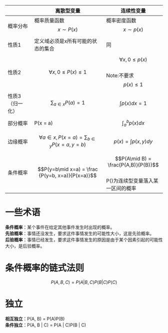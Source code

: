 ||离散型变量|连续性变量
---|---|---
概率分布|概率质量函数<br>$$x \sim P(x)$$ | 概率密度函数<br>$$x \sim p(x)$$
性质1|定义域必须是x所有可能的状态的集合 | 同
性质2|$$\forall x, 0 \leq P(x) \leq 1$$ | $$\forall x, 0 \leq p(x)$$<br>Note:不要求$$p(x) \leq 1$$
性质3（归一化）| $$\sum_{a \in x}P(a) = 1$$ | $$\int p(x)dx = 1$$
部分概率 | P(x = a) | $$\int_a^b p(x)dx$$
边缘概率 | $$\forall a \in x, P(x=a)=\sum_{b \in y}P(x=a, y=b)$$ | $$p(x)=\int p(x,y)dy$$
条件概率 | $$P(y=b\mid x=a) = \frac {P(y=b, x=a)}{P(x=a)}$$ | $$P(A\mid B) = \frac{P(A,B)}{P(B)}$$<br>P()为连续型变量落入某一区间的概率

# 一些术语

**条件概率**：某个事件在给定其他事件发生时出现的概率。  
**先验概率**：事情还没发生，要求这件事情发生的可能性大小，这是先验概率。   
**后验概率**：事情已经发生，要求这件事情发生的原因是由于某个因素引起的可能性大小，是后验概率。  

# 条件概率的链式法则

$$
P(A, B, C) = P(A|B,C)P(B|C)P(C)
$$

# 独立

**相互独立**：P(A, B) = P(A)P(B)  
**条件独立**：P(A, B | C) = P(A | C)P(B | C)